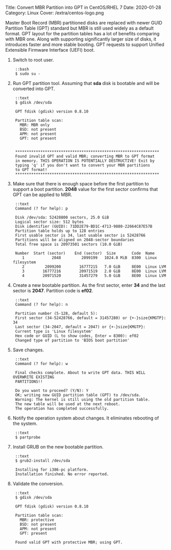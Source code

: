 Title: Convert MBR Partition into GPT in CentOS/RHEL 7
Date: 2020-01-28
Category: Linux
Cover: /extra/centos-logo.png

Master Boot Record (MBR) partitioned disks are replaced with newer GUID Partition Table (GPT) standard but MBR is still used widely as a default format. GPT layout for the partition tables has a lot of benefits comparing with MBR one. Along with supporting significantly larger size of disks, it introduces faster and more stable booting. GPT requests to support Unified Extensible Firmware Interface (UEFI) boot.

1. Switch to root user.

        ::bash
        $ sudo su - 

2. Run GPT partition tool. Assuming that **sda** disk is bootable and will be converted into GPT.

        ::text
        $ gdisk /dev/sda
    
        GPT fdisk (gdisk) version 0.8.10

        Partition table scan:
          MBR: MBR only
          BSD: not present
          APM: not present
          GPT: not present


        ***************************************************************
        Found invalid GPT and valid MBR; converting MBR to GPT format
        in memory. THIS OPERATION IS POTENTIALLY DESTRUCTIVE! Exit by
        typing 'q' if you don't want to convert your MBR partitions
        to GPT format!
        ***************************************************************

3. Make sure that there is enough space before the first partition to support a boot partition. **2048** value for the first sector confirms that GPT can be applied to MBR.

        ::text
        Command (? for help): p
    
        Disk /dev/sda: 52428800 sectors, 25.0 GiB
        Logical sector size: 512 bytes
        Disk identifier (GUID): 71DD2E79-BD1C-4713-9880-22664C87E57B
        Partition table holds up to 128 entries
        First usable sector is 34, last usable sector is 52428766
        Partitions will be aligned on 2048-sector boundaries
        Total free space is 20973501 sectors (10.0 GiB)

        Number  Start (sector)    End (sector)  Size       Code  Name
           1            2048         2099199   1024.0 MiB  8300  Linux filesystem
           2         2099200        16777215   7.0 GiB     8E00  Linux LVM
           3        16777216        20971519   2.0 GiB     8E00  Linux LVM
           4        20971520        31457279   5.0 GiB     8E00  Linux LVM

4. Create a new bootable partition. As the first sector, enter **34** and the last sector is **2047**. Partition code is **ef02**.

        ::text
        Command (? for help): n

        Partition number (5-128, default 5): 
        First sector (34-52428766, default = 31457280) or {+-}size{KMGTP}: 34
        Last sector (34-2047, default = 2047) or {+-}size{KMGTP}: 
        Current type is 'Linux filesystem'
        Hex code or GUID (L to show codes, Enter = 8300): ef02
        Changed type of partition to 'BIOS boot partition'

5. Save changes.
    
        ::text
        Command (? for help): w

        Final checks complete. About to write GPT data. THIS WILL OVERWRITE EXISTING
        PARTITIONS!!

        Do you want to proceed? (Y/N): Y
        OK; writing new GUID partition table (GPT) to /dev/sda.
        Warning: The kernel is still using the old partition table.
        The new table will be used at the next reboot.
        The operation has completed successfully.

6. Notify the operation system about changes. It eliminates rebooting of the system.

        ::text
        $ partprobe

7. Install GRUB on the new bootable partition.

        ::text
        $ grub2-install /dev/sda

        Installing for i386-pc platform.
        Installation finished. No error reported.

8. Validate the conversion.

        ::text
        $ gdisk /dev/sda

        GPT fdisk (gdisk) version 0.8.10

        Partition table scan:
          MBR: protective
          BSD: not present
          APM: not present
          GPT: present

        Found valid GPT with protective MBR; using GPT.
